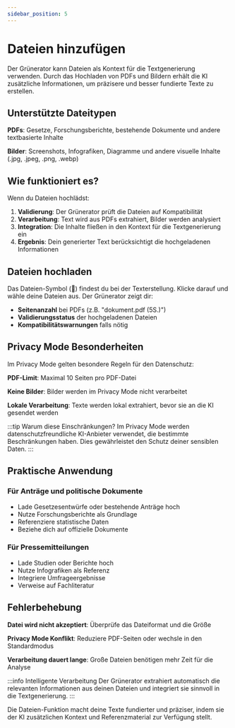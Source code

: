 ```yaml
---
sidebar_position: 5
---
```


# Dateien hinzufügen

Der Grünerator kann Dateien als Kontext für die Textgenerierung verwenden. Durch das Hochladen von PDFs und Bildern erhält die KI zusätzliche Informationen, um präzisere und besser fundierte Texte zu erstellen.

## Unterstützte Dateitypen

**PDFs**: Gesetze, Forschungsberichte, bestehende Dokumente und andere textbasierte Inhalte

**Bilder**: Screenshots, Infografiken, Diagramme und andere visuelle Inhalte (.jpg, .jpeg, .png, .webp)

## Wie funktioniert es?

Wenn du Dateien hochlädst:

1. **Validierung**: Der Grünerator prüft die Dateien auf Kompatibilität
2. **Verarbeitung**: Text wird aus PDFs extrahiert, Bilder werden analysiert
3. **Integration**: Die Inhalte fließen in den Kontext für die Textgenerierung ein
4. **Ergebnis**: Dein generierter Text berücksichtigt die hochgeladenen Informationen

## Dateien hochladen

Das Dateien-Symbol (📎) findest du bei der Texterstellung. Klicke darauf und wähle deine Dateien aus. Der Grünerator zeigt dir:

- **Seitenanzahl** bei PDFs (z.B. "dokument.pdf (5S.)")
- **Validierungsstatus** der hochgeladenen Dateien
- **Kompatibilitätswarnungen** falls nötig

## Privacy Mode Besonderheiten

Im Privacy Mode gelten besondere Regeln für den Datenschutz:

**PDF-Limit**: Maximal 10 Seiten pro PDF-Datei

**Keine Bilder**: Bilder werden im Privacy Mode nicht verarbeitet

**Lokale Verarbeitung**: Texte werden lokal extrahiert, bevor sie an die KI gesendet werden

:::tip Warum diese Einschränkungen?
Im Privacy Mode werden datenschutzfreundliche KI-Anbieter verwendet, die bestimmte Beschränkungen haben. Dies gewährleistet den Schutz deiner sensiblen Daten.
:::

## Praktische Anwendung

### Für Anträge und politische Dokumente

- Lade Gesetzesentwürfe oder bestehende Anträge hoch
- Nutze Forschungsberichte als Grundlage
- Referenziere statistische Daten
- Beziehe dich auf offizielle Dokumente

### Für Pressemitteilungen

- Lade Studien oder Berichte hoch
- Nutze Infografiken als Referenz
- Integriere Umfrageergebnisse
- Verweise auf Fachliteratur

## Fehlerbehebung

**Datei wird nicht akzeptiert**: Überprüfe das Dateiformat und die Größe

**Privacy Mode Konflikt**: Reduziere PDF-Seiten oder wechsle in den Standardmodus

**Verarbeitung dauert lange**: Große Dateien benötigen mehr Zeit für die Analyse

:::info Intelligente Verarbeitung
Der Grünerator extrahiert automatisch die relevanten Informationen aus deinen Dateien und integriert sie sinnvoll in die Textgenerierung.
:::

Die Dateien-Funktion macht deine Texte fundierter und präziser, indem sie der KI zusätzlichen Kontext und Referenzmaterial zur Verfügung stellt.